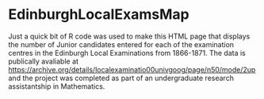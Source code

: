 # EdinburghLocalExamsMap
Just a quick bit of R code was used to make this HTML page that displays the number of Junior candidates entered for each of the examination centres in the Edinburgh Local Examinations from 1866-1871. The data is publically avaliable at https://archive.org/details/localexaminatio00univgoog/page/n50/mode/2up and the project was completed as part of an undergraduate research assistantship in Mathematics.
